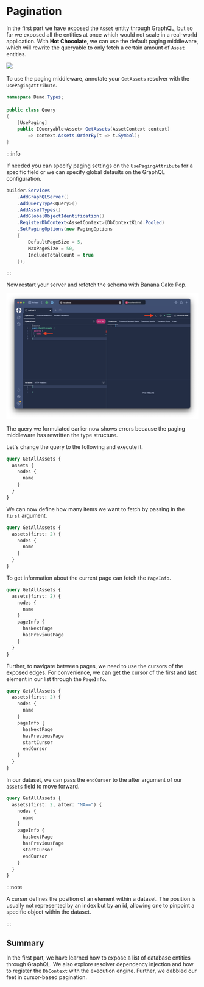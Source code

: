 # Pagination

In the first part we have exposed the `Asset` entity through GraphQL, but so far we exposed all the entities at once which would not scale in a real-world application.
With **Hot Chocolate**, we can use the default paging middleware, which will rewrite the queryable to only fetch a certain amount of `Asset` entities.

<img src="/img/backend/example2-part1-middleware.png" width="500" />

To use the paging middleware, annotate your `GetAssets` resolver with the `UsePagingAttribute`.

```csharp title="/Types/Query.cs"
namespace Demo.Types;

public class Query
{
    [UsePaging]
    public IQueryable<Asset> GetAssets(AssetContext context)
        => context.Assets.OrderBy(t => t.Symbol);
}
```

:::info

If needed you can specify paging settings on the `UsePagingAttribute` for a specific field or we can specify global defaults on the GraphQL configuration.

```csharp
builder.Services
    .AddGraphQLServer()
    .AddQueryType<Query>()
    .AddAssetTypes()
    .AddGlobalObjectIdentification()
    .RegisterDbContext<AssetContext>(DbContextKind.Pooled)
    .SetPagingOptions(new PagingOptions
    {
        DefaultPageSize = 5,
        MaxPageSize = 50,
        IncludeTotalCount = true
    });
```
:::

Now restart your server and refetch the schema with Banana Cake Pop.

![Banana Cake Pop - Paging Fields](../images/example2-part1-bcp2.png)

The query we formulated earlier now shows errors because the paging middleware has rewritten the type structure.

Let's change the query to the following and execute it.

```graphql
query GetAllAssets {
  assets {
    nodes {
      name
    }
  }
}
```

We can now define how many items we want to fetch by passing in the `first` argument.

```graphql
query GetAllAssets {
  assets(first: 2) {
    nodes {
      name
    }
  }
}
```

To get information about the current page can fetch the `PageInfo`.

```graphql
query GetAllAssets {
  assets(first: 2) {
    nodes {
      name
    }
    pageInfo {
      hasNextPage
      hasPreviousPage
    }
  }
}
```

Further, to navigate between pages, we need to use the cursors of the exposed edges. For convenience, we can get the cursor of the first and last element in our list through the `PageInfo`.

```graphql
query GetAllAssets {
  assets(first: 2) {
    nodes {
      name
    }
    pageInfo {
      hasNextPage
      hasPreviousPage
      startCursor
      endCursor
    }
  }
}
```

In our dataset, we can pass the `endCurser` to the after argument of our `assets` field to move forward.

```graphql
query GetAllAssets {
  assets(first: 2, after: "MA==") {
    nodes {
      name
    }
    pageInfo {
      hasNextPage
      hasPreviousPage
      startCursor
      endCursor
    }
  }
}
```

:::note

A curser defines the position of an element within a dataset. The position is usually not represented by an index but by an id, allowing one to pinpoint a specific object within the dataset.

:::

## Summary

In the first part, we have learned how to expose a list of database entities through GraphQL. We also explore resolver dependency injection and how to register the `DbContext` with the execution engine. Further, we dabbled our feet in cursor-based pagination.
